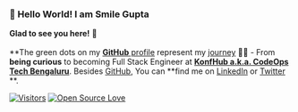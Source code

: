 ### 👋 Hello World! I am Smile Gupta

**Glad to see you here!** :star_struck: 
<br> <br>
**The green dots on my [**GitHub** profile](https://github.com/smilegupta?tab=repositories) represent my [journey](https://fayz.in/stories/s/1569/0/?ckt_id=ZGL1ZGVk&title=Help_for_beginners_smile_gupta) :running_woman: - From **being curious** to becoming Full Stack Engineer at [**KonfHub a.k.a. CodeOps Tech Bengaluru**](https://konfhub.com/). Besides [GitHub](https://github.com/smile/), You can **find me on [LinkedIn](https://www.linkedin.com/in/smilegupta/) or  [Twitter](https://twitter.com/smileguptaaa)  **. 

[![Visitors](https://visitor-badge.glitch.me/badge?page_id=smilegupta.visitor-badge)](https://github.com/smilegupta) [![Open Source Love](https://badges.frapsoft.com/os/v2/open-source.svg?v=103)](https://github.com/smilegupta)





